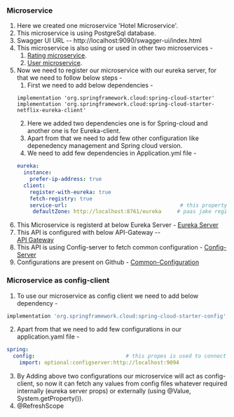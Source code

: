 ### Microservice

1. Here we created one microservice 'Hotel Microservice'.
2. This microservice is using PostgreSql database.
3. Swagger UI URL -- http://localhost:9090/swagger-ui/index.html
4. This microservice is also using or used in other two microservices -
    1. [Rating microservice](https://github.com/ayushdgupta/SpringBoot3-Rating-Microservice).
    2. [User microservice](https://github.com/ayushdgupta/SpringBoot3-User-Microservice/tree/master).
5. Now we need to register our microservice with our eureka server, for that we need to follow below steps -
   1. First we need to add below dependencies -
   ```
   implementation 'org.springframework.cloud:spring-cloud-starter'
   implementation 'org.springframework.cloud:spring-cloud-starter-netflix-eureka-client'
   ```
   2. Here we added two dependencies one is for Spring-cloud and another one is for Eureka-client.
   3. Apart from that we need to add few other configuration like depenedency management and Spring cloud version.
   4. We need to add few dependencies in Application.yml file -
   ```yaml
   eureka:
     instance:
       prefer-ip-address: true
     client:
       register-with-eureka: true
       fetch-registry: true
       service-url:                                    # this property will tell our microservice ki kis server ke
        defaultZone: http://localhost:8761/eureka     # paas jake register hona hai.
   ```
6. This Microservice is registerd at below Eureka Server -
   [Eureka Server](https://github.com/ayushdgupta/SpringBoot3-Eureka-Service-Microservice)
7. This API is configured with below API-Gateway --  
   [API Gateway](https://github.com/ayushdgupta/SpringBoot3-APIGateway-Microservice)
8. This API is using Config-server to fetch common configuration - [Config-Server](https://github.com/ayushdgupta/SpringBoot3-ConfigServer-Microservice)
9. Configurations are present on Github - [Common-Configuration](https://github.com/ayushdgupta/SpringBoot3-ConfigFiles-ConfigServer-Microservice)

### Microservice as config-client
1. To use our microservice as config client we need to add below dependency -
```groovy
implementation 'org.springframework.cloud:spring-cloud-starter-config'
```
2. Apart from that we need to add few configurations in our application.yaml file -
```yaml
spring:
  config:                             # this propes is used to connect to the config-server
    import: optional:configserver:http://localhost:9094
```
3. By Adding above two configurations our microservice will act as config-client, so now it can fetch any values
   from config files whatever required internally (eureka server props) or externally (using @Value, System.getProperty()).
4. @RefreshScope